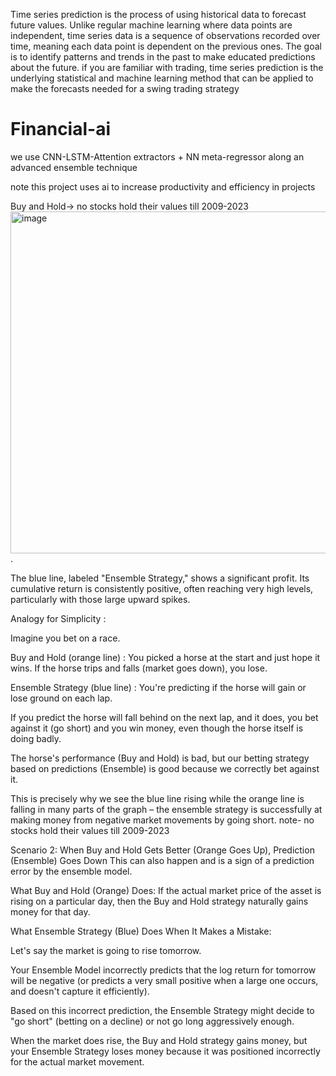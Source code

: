 Time series prediction is the process of using historical data to forecast future values. Unlike regular machine learning where data points are independent, time series data is a sequence of observations recorded over time, meaning each data point is dependent on the previous ones. The goal is to identify patterns and trends in the past to make educated predictions about the future.
if you are familiar with trading, time series prediction is the underlying statistical and machine learning method that can be applied to make the forecasts needed for a swing trading strategy


# Financial-ai
we use CNN-LSTM-Attention extractors + NN meta-regressor along an advanced ensemble technique

note this project uses ai to increase productivity and efficiency in projects 

Buy and Hold-> no stocks hold their values till 2009-2023 
<img width="1021" height="547" alt="image" src="https://github.com/user-attachments/assets/2ebe123f-8653-41b7-a14b-1b92ba9bd1f8" />.

The blue line, labeled "Ensemble Strategy," shows a significant profit. Its cumulative return is consistently positive, often reaching very high levels, particularly with those large upward spikes.

Analogy for Simplicity :

Imagine you bet on a race.

Buy and Hold (orange line)  : You picked a horse at the start and just hope it wins. If the horse trips and falls (market goes down), you lose.

Ensemble Strategy (blue line) : You're predicting if the horse will gain or lose ground on each lap.

If you predict the horse will fall behind on the next lap, and it does, you bet against it (go short) and you win money, even though the horse itself is doing badly.

The horse's performance (Buy and Hold) is bad, but our betting strategy based on predictions (Ensemble) is good because we correctly bet against it.

This is precisely why we see the blue line rising while the orange line is falling in many parts of the graph – the ensemble strategy is successfully at making money from negative market movements by going short. note- no stocks hold their values till 2009-2023 

Scenario 2: When Buy and Hold Gets Better (Orange Goes Up), Prediction (Ensemble) Goes Down
This can also happen and is a sign of a prediction error by the ensemble model.

What Buy and Hold (Orange) Does: If the actual market price of the asset is rising on a particular day, then the Buy and Hold strategy naturally gains money for that day.

What Ensemble Strategy (Blue) Does When It Makes a Mistake:

Let's say the market is going to rise tomorrow.

Your Ensemble Model incorrectly predicts that the log return for tomorrow will be negative (or predicts a very small positive when a large one occurs, and doesn't capture it efficiently).

Based on this incorrect prediction, the Ensemble Strategy might decide to "go short" (betting on a decline) or not go long aggressively enough.

When the market does rise, the Buy and Hold strategy gains money, but your Ensemble Strategy loses money because it was positioned incorrectly for the actual market movement.


